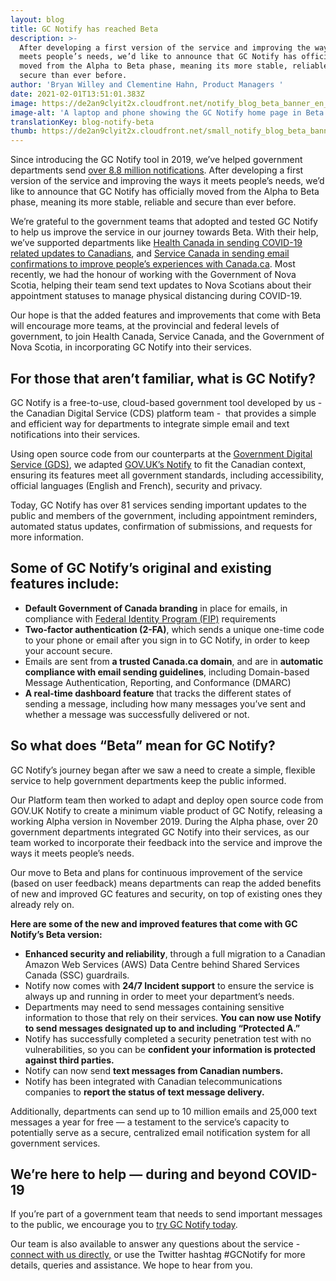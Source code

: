 ```yaml
---
layout: blog
title: GC Notify has reached Beta
description: >-
  After developing a first version of the service and improving the ways it
  meets people’s needs, we’d like to announce that GC Notify has officially
  moved from the Alpha to Beta phase, meaning its more stable, reliable and
  secure than ever before.
author: 'Bryan Willey and Clementine Hahn, Product Managers '
date: 2021-02-01T13:51:01.383Z
image: https://de2an9clyit2x.cloudfront.net/notify_blog_beta_banner_en_aa3b3491ed.jpg
image-alt: 'A laptop and phone showing the GC Notify home page in Beta. '
translationKey: blog-notify-beta
thumb: https://de2an9clyit2x.cloudfront.net/small_notify_blog_beta_banner_en_aa3b3491ed.jpg
---
```

Since introducing the GC Notify tool in 2019, we’ve helped government departments send [over 8.8 million notifications](https://notification.canada.ca/activity). After developing a first version of the service and improving the ways it meets people’s needs, we’d like to announce that GC Notify has officially moved from the Alpha to Beta phase, meaning its more stable, reliable and secure than ever before. 

We’re grateful to the government teams that adopted and tested GC Notify to help us improve the service in our journey towards Beta. With their help, we’ve supported departments like [Health Canada in sending COVID-19 related updates to Canadians](https://digital.canada.ca/2020/05/13/get-updates-on-covid-19-email-notification-service/), and [Service Canada in sending email confirmations to improve people’s experiences with Canada.ca](https://digital.canada.ca/2020/03/05/how-we-implemented-notify-on-canada-ca/). Most recently, we had the honour of working with the Government of Nova Scotia, helping their team send text updates to Nova Scotians about their appointment statuses to manage physical distancing during COVID-19. 

Our hope is that the added features and improvements that come with Beta will encourage more teams, at the provincial and federal levels of government, to join Health Canada, Service Canada, and the Government of Nova Scotia, in incorporating GC Notify into their services.

## For those that aren’t familiar, what is GC Notify? 

GC Notify is a free-to-use, cloud-based government tool developed by us - the Canadian Digital Service (CDS) platform team -  that provides a simple and efficient way for departments to integrate simple email and text notifications into their services. 

Using open source code from our counterparts at the [Government Digital Service (GDS)](https://gds.blog.gov.uk/), we adapted [GOV.UK’s Notify](https://www.notifications.service.gov.uk/) to fit the Canadian context, ensuring its features meet all government standards, including accessibility, official languages (English and French), security and privacy. 

Today, GC Notify has over 81 services sending important updates to the public and members of the government, including appointment reminders, automated status updates, confirmation of submissions, and requests for more information. 

## Some of GC Notify’s original and existing features include: 

* **Default Government of Canada branding** in place for emails, in compliance with [Federal Identity Program (FIP)](https://www.canada.ca/en/treasury-board-secretariat/services/government-communications/federal-identity-program/manual.html) requirements 
* **Two-factor authentication (2-FA)**, which sends a unique one-time code to your phone or email after you sign in to GC Notify, in order to keep your account secure. 
* Emails are sent from **a trusted Canada.ca domain**, and are in **automatic compliance with email sending guidelines**, including Domain-based Message Authentication, Reporting, and Conformance (DMARC)
* **A real-time dashboard feature** that tracks the different states of sending a message, including how many messages you’ve sent and whether a message was successfully delivered or not. 

## So what does “Beta” mean for GC Notify? 

GC Notify’s journey began after we saw a need to create a simple, flexible service to help government departments keep the public informed. 

Our Platform team then worked to adapt and deploy open source code from GOV.UK Notify to create a minimum viable product of GC Notify, releasing a working Alpha version in November 2019. During the Alpha phase, over 20 government departments integrated GC Notify into their services, as our team worked to incorporate their feedback into the service and improve the ways it meets people’s needs. 

Our move to Beta and plans for continuous improvement of the service (based on user feedback) means departments can reap the added benefits of new and improved GC features and security, on top of existing ones they already rely on. 

**Here are some of the new and improved features that come with GC Notify’s Beta version:**

* **Enhanced security and reliability**, through a full migration to a Canadian Amazon Web Services (AWS) Data Centre behind Shared Services Canada (SSC) guardrails.  
* Notify now comes with **24/7 Incident support** to ensure the service is always up and running in order to meet your department’s needs.
* Departments may need to send messages containing sensitive information to those that rely on their services. **You can now use Notify to send messages designated up to and including “Protected A.”**
* Notify has successfully completed a security penetration test with no vulnerabilities, so you can be **confident your information is protected against third parties.** 
* Notify can now send **text messages from Canadian numbers.**  
* Notify has been integrated with Canadian telecommunications companies to **report the status of text message delivery.** 

Additionally, departments can send up to 10 million emails and 25,000 text messages a year for free — a testament to the service’s capacity to potentially serve as a secure, centralized email notification system for all government services. 

## We’re here to help — during and beyond COVID-19

If you’re part of a government team that needs to send important messages to the public, we encourage you to [try GC Notify today](https://notification.canada.ca/). 

Our team is also available to answer any questions about the service - [connect with us directly,](https://notification.canada.ca/contact) or use the Twitter hashtag #GCNotify for more details, queries and assistance. We hope to hear from you.
